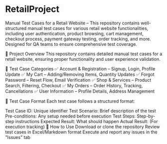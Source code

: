 # RetailProject
Manual Test Cases for a Retail Website – This repository contains well-structured manual test cases for various retail website functionalities, including user authentication, product browsing, cart management, checkout process, payment gateway testing, order tracking, and more. Designed for QA teams to ensure comprehensive test coverage.

📌 Project Overview
This repository contains detailed manual test cases for a retail website, ensuring proper functionality and user experience validation.

📂 Test Case Categories
✅ Account & Registration – Signup, Login, Profile Update
✅ My Cart – Adding/Removing Items, Quantity Updates
✅ Forgot Password – Reset Flow, Email Verification
✅ Shop & Services – Product Search, Filtering, Checkout
✅ My Orders – Order History, Tracking, Cancellations
✅ User Information – Profile Details, Address Management

📝 Test Case Format
Each test case follows a structured format:

Test Case ID: Unique identifier
Test Scenario: Brief description of the test
Pre-conditions: Any setup needed before execution
Test Steps: Step-by-step instructions
Expected Result: What should happen
Actual Result: (For execution tracking)
🚀 How to Use
Download or clone the repository
Review test cases in Excel/Markdown format
Execute and report any issues in the "Issues" tab
